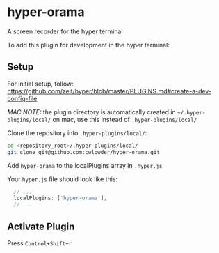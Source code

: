 # hyper-orama
A screen recorder for the hyper terminal

To add this plugin for development in the hyper terminal:


## Setup
For initial setup, follow: https://github.com/zeit/hyper/blob/master/PLUGINS.md#create-a-dev-config-file

  *MAC NOTE:* 
    the plugin directory is automatically created in `~/.hyper-plugins/local/` on mac, use this instead of `.hyper-plugins/local/`

Clone the repository into `.hyper-plugins/local/`:

```bash 
cd <repository_root>/.hyper-plugins/local/
git clone git@github.com:cwlowder/hyper-orama.git
```

Add `hyper-orama` to the localPlugins array in `.hyper.js`

Your `hyper.js` file should look like this: 
```javascript
  // ... 
  localPlugins: ['hyper-orama'],
  // ... 

```

## Activate Plugin

Press `Control+Shift+r`
 

